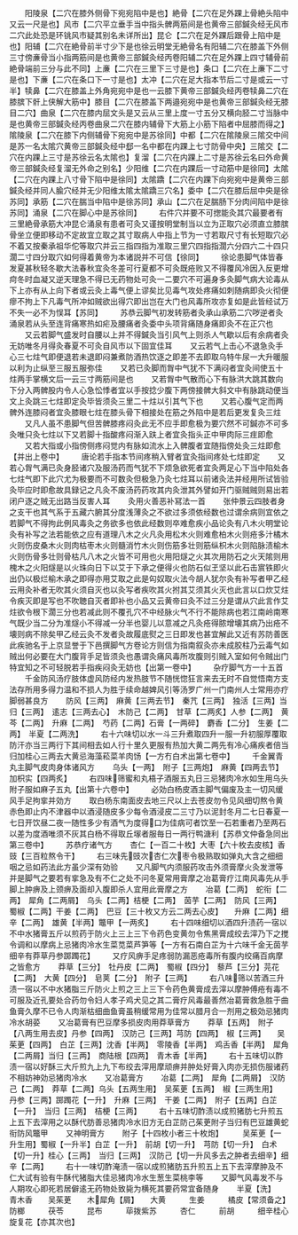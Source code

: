 <!-- { "loadSidebar": true } -->
　　阳陵泉【二穴在膝外侧骨下宛宛陷中是也】絶骨【二穴在足外踝上骨絶头陷中又云一尺是也】风市【二穴平立垂手当中指头髀两筋间是也黄帝三部鍼灸经无风市二穴此处恐是环铫风市疑其别名未详所出】昆仑【二穴在足外踝后跟骨上陷中是也】阳辅【二穴在絶骨前半寸少下是也徐云明堂无絶骨名有阳辅二穴在膝盖下外侧三寸傍亷骨当小指两筋间是也黄帝三部鍼灸经丙卷阳辅二穴在足外踝上四寸辅骨前絶骨端前三分与此不同】上亷【二穴在三里下三寸是也】条口【二穴在上亷下二寸是也】下亷【二穴在条口下一寸是也】太冲【二穴在足大指本节后二寸是或云一寸半】犊鼻【二穴在膝盖上外角宛宛中是也一云膝下黄帝三部鍼灸经丙卷犊鼻二穴在膝膑下骭上侠解大筋中】膝目【二穴在膝盖下两邉宛宛中是也黄帝三部鍼灸经无膝目二穴】曲泉【二穴在膝内屈文头是又云从三里上度一寸五分又横向胫二寸当脉中是也黄帝三部鍼灸经丙卷曲泉二穴在膝内辅骨下大筋上小筋下陷者中屈膝而得之】隂陵泉【二穴在膝下内侧辅骨下宛宛中是苏徐同】中都【二穴在隂陵泉三隂交中间是苏一名太隂穴黄帝三部鍼灸经中郄一名中都在内踝上七寸防骨中央】三隂交【二穴在内踝上三寸是苏徐云名太隂也】复溜【二穴在内踝上二寸是苏徐云名曰外命黄帝三部鍼灸经复溜无外命之别名】少阳维【二穴在内踝后一寸动筋中是徐同】太隂【二穴在内踝上八寸骨下陷中是徐同】太隂蹻【二穴在内踝下向宛宛中是黄帝三部鍼灸经并同人腧穴经并无少阳维太隂太隂蹻三穴名】委中【二穴在膝后屈中央是徐苏同】承筋【二穴在腨当中陷中是徐苏同】承山【二穴在足腨肠下分肉间陷中是徐苏同】涌泉【二穴在脚心中是苏徐同】
　　右件穴并要不可揔能灸其穴最要者有三里絶骨承筋大冲昆仑涌泉有患者可灸又谨按明堂制当以立为正取穴必须直立膝膑骨坐立便即移动不定故宜立取之其寸取病人中指上节为一寸若取尺寸有长短取穴必不着又按秦承祖华佗等取穴并云三指四指为准取三里穴四指指濶六分四六二十四只濶二寸四分取穴如何得着黄帝为本诸説并不可信【徐同】
　　徐论患脚气体皆春发夏甚秋轻冬歇大法春秋宜灸冬差可行夏都不可灸既疮败又不得覆风冷因入反更增疴冬时血凝又逆天理急不得已无药物处可灸一二要穴不可遍身多灸脚气病大论毒从下上亦有从上向下者或云灸上毒气便上谬矣比见毒气攻处疼痛如刺随病即灸火彻便瘳不拘上下凡毒气所冲如贼欲出得穴即出岂在大门也风毒所攻亦复如是此皆经试万不失一必不为悮耳【苏同】
　　苏恭云脚气初发转筋者灸承山承筋二穴哕逆者灸涌泉若从头至连背痛寒热如疟及腰痛者灸委中头项背痛随身痛即灸不在正穴也
　　又云若脚气盛发时自腰以上并不得鍼灸当引风气上则杀人气歇以后有余病者灸无妨唯冬月得灸春夏不可灸自风市以下固宜佳耳
　　又云若气上击心不退急灸手心三七炷气即便退若未退即闷兼煮防酒热饮逐之即差不去即取乌特牛尿一大升暖服以利为止纵至三服五服弥佳
　　又若已灸脚而胷中气犹不下满闷者宜灸间使五十炷两手掌横文后一云三寸两筋间是也
　　又若胷中气散而心下有脉洪大跳其数向下分入两髀股内令人心急忪悸者宜以手按捻少腹下两傍接髀大斜文中有脉跳动便当文上灸跳三七炷即定灸毕皆须灸三里二十炷以引其气下也
　　又若心腹气定而两髀外连膝闷者宜灸膝眼七炷在膝头骨下相接处在筋之外陷中是若后更发复灸三炷
　　又凡人虽不患脚气但苦髀膝疼闷灸此无不应手即愈极为要穴然不可鍼亦不可多灸唯只灸七炷以下又若脚十指酸疼闷渐入趺上者宜灸指头正中甲肉际三疰即愈
　　又若大指或小指傍侧疼闷觉内有脉如流水上入髀腹者宜随指傍处灸三炷即愈【并出上卷中】
　　唐论若手指本节间疼稍入臂者宜灸指间疼处七炷即定
　　又若心胷气满已灸身胫诸穴及服汤药而气犹不下烦急欲死者宜灸两足心下当中陷处各七炷气即下此穴尤为极要而不可数灸但极急乃灸七炷耳以前诸灸法并经用所试皆验灸毕应时即愈故具録记之凡灸不废汤药药攻其内灸泄其外譬如开门驱贼贼则易出若闭户逐之贼无出路当反害人耳
　　灸用火善恶补冩法一首
　　张仲景云四肢者身之支干也其气系于五藏六腑其分度浅薄灸之不欲过多须依经数也过谓余病则宜依之若脚气不得拘此例风毒灸之务欲多也依此经数则卒难愈疾小品论灸有八木火明堂论灸有补写之法若能依之应有道理八木之火凡灸用松木火则难愈柏木火则疮多汁橘木火则伤皮桑木火则肉枯枣木火则髓消竹木火则伤筋多壮则筋纵枳木火则陷脉渍榆木火则伤骨多壮则骨枯凡八木之火皆不可用也火用阳燧之火其次用防石之火天隂则用槐木之火阳燧是以火珠向日下以艾于下承之便得火也防石似玊坚以此石击賔铁即火出仍以极烂榆木承之即得亦用艾取之此是匃奴取火法今胡人犹尔灸有补写者甲乙经云用灸补者无吹其火须自灭也以灸写者疾吹其火拊其艾须其火灭也此言以口炊艾炷令疾灭即是写也不吹聴自灭者即补也小品又云黄帝曰灸不过三分是谓从穴此言作艾炷欲令根下濶三分也若减此则不覆孔穴不中经脉火气不行不能除病也若江南岭南寒气既少当二分为准燧小不得减一分半也婴儿以意减之凡灸疮得脓增壊其病乃出疮不壊则病不除矣甲乙经云灸不发者灸故履底熨之三日即发也甚宜解此又近有苏防善医此疾驰名于上京显誉于下邑撰脚气方卷论方则信为指南叙灸亦未成胶柱乃云毒气如贼出何必要在大门腹背手足皆须灸也愚谓灸痛风毒所攻腹则引贼入室如何令贼出门特宜知之不可轻脱若手指疾闷灸无妨也【出第一卷中】
　　杂疗脚气方一十五首
　　千金防风汤疗肢体虚风防经内发热肢节不随恍惚狂言来去无时不自觉悟南方支法存所用多得力温和不损人为胜于续命越婢风引等汤罗广州一门南州人士常用亦疗脚弱甚良方
　　防风【三两】　麻黄【三两去节】　秦芁【三两】　独活【三两】当归【三两】　逺志【三两去心】　木防己【二两】　甘草【二两炙】人参【二两】　黄芩【二两】　升麻【二两】　芍药【二两】石膏【一两碎】　麝香【二分】　生姜【二两】　半夏【二两洗】
　　右十六味切以水一斗三升煮取四升一服一升初服厚覆取防汗亦当三两行下其间相去如人行十里久更服有热加大黄二两先有冷心痛疾者倍当归加桂心三两去大黄忌海藻菘菜羊肉饧【一方冇白术出第七卷中】
　　千金翼青丸主脚气皮肉身体诸风方
　　乌头【一两】　附子【三两炮】　麻黄【四两去节】　加枳实【四两炙】
　　右四味筛蜜和丸梧子酒服五丸日三忌猪肉冷水如生用乌头附子服如麻子五丸【出第十六卷中】
　　必効白杨皮酒主脚气偏废及主一切风缓风手足拘挛并効方
　　取白杨东南面皮去地三尺以上去苍皮勿令见风细切熬令黄赤色即止内不津器中以酒浸随皮多少每令酒浸皮二三寸乃以泥封冬月二七日春夏一七日开饮昼二夜一随性多少有酒气为度得口为佳病可者饮至一石若重者乃至两石以差为度酒唯须不灰其白杨不得取丘塜者服毎日一两行鸭溏利【苏恭文仲备急同出第三卷中】
　　苏恭疗诸气方
　　杏仁【一百二十枚】大枣【六十枚去皮核】香豉【三百粒熬令干】
　　右三味先豉次杏仁次枣令极熟取如弹丸大含之细细咽之忌如药法此方虽少深有効验
　　又凡脚气内须服药攻击外须膏摩火灸发泄等并是脚气之要若有挛急及有不仁之处不问冬夏常用膏摩之冶葛膏疗江南风毒先从手脚上肿痹及上颈痹及面却入腹即杀人宜用此膏摩之方
　　冶葛【二两】　蛇衔【二两】　犀角【二两屑】　乌头【二两】桔梗【二两】　茵芋【二两】　防风【三两】　蜀椒【二两】干姜【二两】　巴豆【三十枚又方云二两去心皮】　　升麻【二两】细辛【二两】　雄黄【半两】鼈甲【一两炙】
　　右十四味细切以酒四升渍药一宿以不中水猪膏五斤以煎药于防火上三上三下令药色变黄勿令焦黑膏成绞去滓乃下之搅令调和以摩病上忌猪肉冷水生菜苋菜芦笋等【一方有石南白芷为十六味千金无茵芋细辛有莽草丹参踯躅花】
　　又疗风痹手足疼弱防漏恶疮毒所有腹内绞痛百病摩之皆愈方
　　莽草【三分】　牡丹皮【二两】　蜀椒【四分】　藜芦【三分】芫花【二两】　大黄【四分】　皂荚【二分】　附子【三两】
　　右八味筛以苦酒三升渍一宿以不中水猪脂三斤防火上煎之三上三下令药色黄膏成去滓以摩肿傅疮有毒不可服及近孔要处合药勿令妇人孝子鸡犬见之其二膏疗风毒最善然冶葛膏救急胜于曲鱼膏久摩不已令人肉渐枯细曲鱼膏虽稍缓常用为佳常以腊月合一剂用之极効忌猪肉冷水胡荽
　　又冶葛膏有巴豆摩多损皮肉用莽草膏方
　　莽草【五两】　附子【八两生用去皮】丹参【四两】　汉防己【三两】芎防【四两】　椒【三两】　　吴茱茰【四两】　白芷【三两】沈香【半两】　零陵香【半两】　鸡舌香【半两】　犀角【二两屑】当归【三两】　商陆根【四两】　青木香【半两】
　　右十五味切以酢渍一宿以好酥三大斤煎九上九下布绞去滓用摩顽痹并肿处好膏入肉亦无损伤服诸药不相妨神効忌猪肉冷水
　　又冶葛膏方
　　冶葛【二两】　犀角【二两屑】　汉防己【二两】　莽草【二两】乌头【五两生用】　吴茱茰【五两】　椒【三两生用】　　丹参【三两】踯躅花【一升】　升麻【三两】　干姜【二两】　附子【五两】白芷【一升】　当归【三两】　桔梗【三两】
　　右十五味切酢渍以成煎猪肪七升煎五上五下去滓用之以酥代肪善忌猪肉冷水旧方无白芷防己茱茰附子当归有巴豆雄黄蛇衔防风鼈甲
　　又神明膏方
　　附子【十四枚小者三十枚炮】　　　吴茱茰【一升生用】蜀椒【一升半】白芷【一升】　前胡【切一升】　芎防【切一升】　白术【切一升】桂心【三两】　当归【三两】　汉防己【切一升风多去之肿者去细辛】细辛【二两】
　　右十一味切酢淹渍一宿以成煎猪肪五升煎五上五下去滓摩肿及不仁大试有验有牛酥代猪脂大佳忌猪肉冷水生葱生菜桃李等
　　又脚气风毒发不与人期攻心即死若居僻逺无药物处致毙为横死其要药常宜备随身
　　半夏【洗】　　青木香　　吴茱茰　　木犀角【屑】　　大黄　　　生姜　　　橘皮【常须备之】防榔　　　茯苓　　　昆布　　　荜拨紫苏　　　杏仁　　　前胡　　　细辛桂心　　　旋复花【亦其次也】
